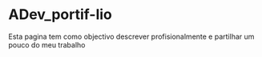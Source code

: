 # ADev_portif-lio
Esta pagina tem como objectivo descrever profisionalmente e partilhar um pouco do meu trabalho
